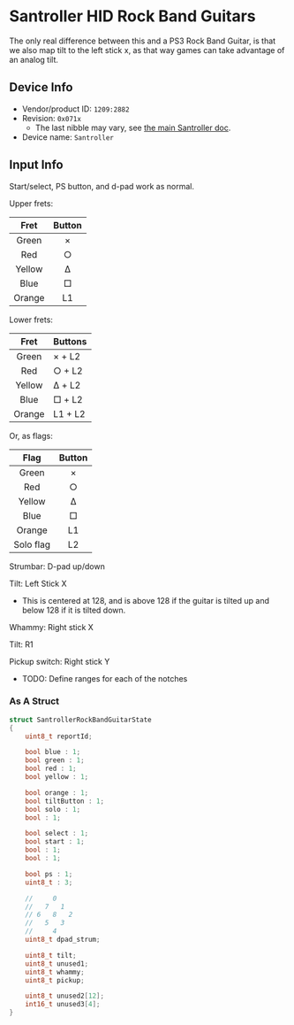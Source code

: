 # Santroller HID Rock Band Guitars

The only real difference between this and a PS3 Rock Band Guitar, is that we also map tilt to the left stick x, as that way games can take advantage of an analog tilt.

## Device Info

- Vendor/product ID: `1209:2882`
- Revision: `0x071x`
  - The last nibble may vary, see [the main Santroller doc](../../Other/Santroller.md).
- Device name: `Santroller`

## Input Info

Start/select, PS button, and d-pad work as normal.

Upper frets:

| Fret   | Button |
| :--:   | :----: |
| Green  | ×      |
| Red    | ○      |
| Yellow | Δ      |
| Blue   | □      |
| Orange | L1     |

Lower frets:

| Fret   | Buttons |
| :--:   | :------ |
| Green  | × + L2  |
| Red    | ○ + L2  |
| Yellow | Δ + L2  |
| Blue   | □ + L2  |
| Orange | L1 + L2 |

Or, as flags:

| Flag      | Button |
| :--:      | :----: |
| Green     | ×      |
| Red       | ○      |
| Yellow    | Δ      |
| Blue      | □      |
| Orange    | L1     |
| Solo flag | L2     |

Strumbar: D-pad up/down

Tilt: Left Stick X

- This is centered at 128, and is above 128 if the guitar is tilted up and below 128 if it is tilted down.

Whammy: Right stick X

Tilt: R1

Pickup switch: Right stick Y

- TODO: Define ranges for each of the notches 

### As A Struct

```cpp
struct SantrollerRockBandGuitarState
{
    uint8_t reportId;

    bool blue : 1;
    bool green : 1;
    bool red : 1;
    bool yellow : 1;

    bool orange : 1;
    bool tiltButton : 1;
    bool solo : 1;
    bool : 1;

    bool select : 1;
    bool start : 1;
    bool : 1;
    bool : 1;

    bool ps : 1;
    uint8_t : 3;

    //     0
    //   7   1
    // 6   8   2
    //   5   3
    //     4
    uint8_t dpad_strum;

    uint8_t tilt;
    uint8_t unused1;
    uint8_t whammy;
    uint8_t pickup;

    uint8_t unused2[12];
    int16_t unused3[4];
}
```
